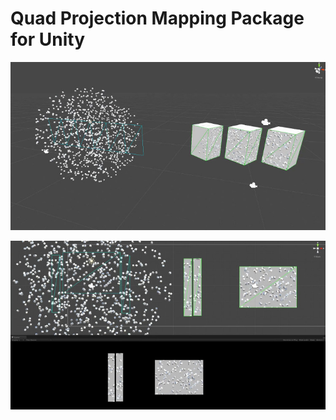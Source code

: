 # Quad Projection Mapping Package for Unity

[![Thumbnail](Thumbnail.jpg)](https://vimeo.com/149746540)

[![Thumbnail](Thumbnail2.jpg)](https://vimeo.com/149619804)
